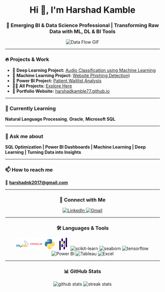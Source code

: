 <h1 align="center">Hi 👋, I'm Harshad Kamble</h1>
<h3 align="center">🚀 Emerging BI & Data Science Professional | Transforming Raw Data with ML, DL & BI Tools</h3>

<p align="center">
  <img src="https://media.giphy.com/media/v1.Y2lkPTc5MGI3NjExc2Z5NXE1ZTBtdXl1dGtubHV6dm84azU4OTQyZDhja29kZXI5OXQwYyZlcD12MV9naWZzX3NlYXJjaCZjdD1n/L8K62iTDkzGX6/giphy.gif" width="600" alt="Data Flow GIF"/>
</p>


---

### 🔥 Projects & Work
- 🔭 **Deep Learning Project:** [Audio Classification using Machine Learning](https://github.com/HarshadKamble77/My-Projects/tree/main/Audio%20Classification%20using%20Machine%20Learning)
- 👯 **Machine Learning Project:** [Website Phishing Detection](https://github.com/HarshadKamble77/My-Projects/tree/main/Website-Phishing-Detection))  
- 🤝 **Power BI Project:** [Patient Waitlist Analysis](https://github.com/HarshadKamble77/My-Projects/tree/main/Power%20BI%20Dashboard/Healthcare%20analysis%20-%20Patient%20Waitlist%20Dashboard) 
- 👨‍💻 **All Projects:** [Explore Here](https://github.com/HarshadKamble77/My-Projects)  
- 📝 **Portfolio Website:** [harshadkamble77.github.io](https://harshadkamble77.github.io/Harshad_Kamble.github.io/)

---

### 🌱 Currently Learning
**Natural Language Processing**, **Oracle**, **Microsoft SQL**

---

### 💬 Ask me about
**SQL Optimization | Power BI Dashboards | Machine Learning | Deep Learning | Turning Data into Insights**

---

### 📫 How to reach me  
📧 **harshadnk2017@gmail.com**  

---

<h3 align="center">🤝 Connect with Me</h3>
<p align="center">
<a href="https://www.linkedin.com/in/harshad-kamble-0645a5260" target="blank">
<img src="https://img.shields.io/badge/LinkedIn-0A66C2?style=for-the-badge&logo=linkedin&logoColor=white" alt="LinkedIn"/>
</a>
<a href="mailto:harshadnk2017@gmail.com" target="blank">
<img src="https://img.shields.io/badge/Email-D14836?style=for-the-badge&logo=gmail&logoColor=white" alt="Gmail"/>
</a>
</p>

---

<h3 align="center">🛠️ Languages & Tools</h3>
<p align="center">
<img src="https://raw.githubusercontent.com/devicons/devicon/master/icons/mysql/mysql-original-wordmark.svg" alt="mysql" width="40" height="40"/> 
<img src="https://raw.githubusercontent.com/devicons/devicon/master/icons/oracle/oracle-original.svg" alt="oracle" width="40" height="40"/> 
<img src="https://raw.githubusercontent.com/devicons/devicon/master/icons/python/python-original.svg" alt="python" width="40" height="40"/> 
<img src="https://raw.githubusercontent.com/devicons/devicon/2ae2a900d2f041da66e950e4d48052658d850630/icons/pandas/pandas-original.svg" alt="pandas" width="40" height="40"/> 
<img src="https://upload.wikimedia.org/wikipedia/commons/0/05/Scikit_learn_logo_small.svg" alt="scikit-learn" width="40" height="40"/> 
<img src="https://seaborn.pydata.org/_images/logo-mark-lightbg.svg" alt="seaborn" width="40" height="40"/> 
<img src="https://www.vectorlogo.zone/logos/tensorflow/tensorflow-icon.svg" alt="tensorflow" width="40" height="40"/>
<img src="https://img.icons8.com/color/48/power-bi.png" alt="Power BI" width="40" height="40"/>
<img src="https://cdn.worldvectorlogo.com/logos/tableau-software.svg" alt="Tableau" width="40" height="40"/>
<img src="https://img.icons8.com/color/48/microsoft-excel-2019--v1.png" alt="Excel" width="40" height="40"/>
</p>

---

<h3 align="center">📊 GitHub Stats</h3>
<p align="center">
<img src="https://github-readme-stats.vercel.app/api?username=HarshadKamble77&show_icons=true&theme=tokyonight" alt="github stats"/>
<img src="https://github-readme-streak-stats.herokuapp.com/?user=HarshadKamble77&theme=tokyonight" alt="streak stats"/>
</p>
